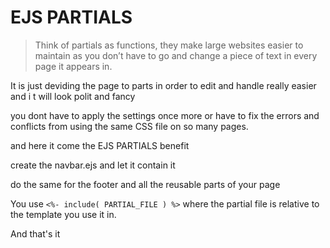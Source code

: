 # EJS PARTIALS

> Think of partials as functions, they make large websites easier to maintain as you don’t have to go and change a piece of text in every page it appears in.

It is just deviding the page to parts in order to edit and handle really easier and i t will look polit and fancy

you dont have to apply the settings once more or have to fix the errors and conflicts from using the same CSS file on so many pages.

and here it come the EJS PARTIALS benefit

create the navbar.ejs and let it contain it

do the same for the footer and all the reusable parts of your page

You use `<%- include( PARTIAL_FILE ) %>` where the partial file is relative to the template you use it in.

And that's it